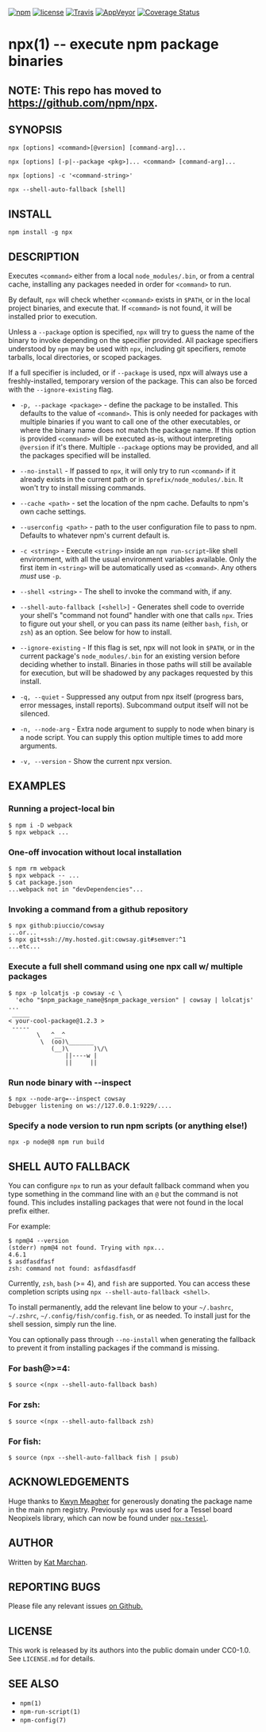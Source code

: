 [![npm](https://img.shields.io/npm/v/npx.svg)](https://npm.im/npx) [![license](https://img.shields.io/npm/l/npx.svg)](https://npm.im/npx) [![Travis](https://img.shields.io/travis/zkat/npx.svg)](https://travis-ci.org/zkat/npx) [![AppVeyor](https://ci.appveyor.com/api/projects/status/github/zkat/npx?svg=true)](https://ci.appveyor.com/project/zkat/npx) [![Coverage Status](https://coveralls.io/repos/github/zkat/npx/badge.svg?branch=latest)](https://coveralls.io/github/zkat/npx?branch=latest)

# npx(1) -- execute npm package binaries

## NOTE: This repo has moved to https://github.com/npm/npx.

## SYNOPSIS

`npx [options] <command>[@version] [command-arg]...`

`npx [options] [-p|--package <pkg>]... <command> [command-arg]...`

`npx [options] -c '<command-string>'`

`npx --shell-auto-fallback [shell]`

## INSTALL

`npm install -g npx`

## DESCRIPTION

Executes `<command>` either from a local `node_modules/.bin`, or from a central cache, installing any packages needed in order for `<command>` to run.

By default, `npx` will check whether `<command>` exists in `$PATH`, or in the local project binaries, and execute that. If `<command>` is not found, it will be installed prior to execution.

Unless a `--package` option is specified, `npx` will try to guess the name of the binary to invoke depending on the specifier provided. All package specifiers understood by `npm` may be used with `npx`, including git specifiers, remote tarballs, local directories, or scoped packages.

If a full specifier is included, or if `--package` is used, npx will always use a freshly-installed, temporary version of the package. This can also be forced with the `--ignore-existing` flag.

* `-p, --package <package>` - define the package to be installed. This defaults to the value of `<command>`. This is only needed for packages with multiple binaries if you want to call one of the other executables, or where the binary name does not match the package name. If this option is provided `<command>` will be executed as-is, without interpreting `@version` if it's there. Multiple `--package` options may be provided, and all the packages specified will be installed.

* `--no-install` - If passed to `npx`, it will only try to run `<command>` if it already exists in the current path or in `$prefix/node_modules/.bin`. It won't try to install missing commands.

* `--cache <path>` - set the location of the npm cache. Defaults to npm's own cache settings.

* `--userconfig <path>` - path to the user configuration file to pass to npm. Defaults to whatever npm's current default is.

* `-c <string>` - Execute `<string>` inside an `npm run-script`-like shell environment, with all the usual environment variables available. Only the first item in `<string>` will be automatically used as `<command>`. Any others _must_ use `-p`.

* `--shell <string>` - The shell to invoke the command with, if any.

* `--shell-auto-fallback [<shell>]` - Generates shell code to override your shell's "command not found" handler with one that calls `npx`. Tries to figure out your shell, or you can pass its name (either `bash`, `fish`, or `zsh`) as an option. See below for how to install.

* `--ignore-existing` - If this flag is set, npx will not look in `$PATH`, or in the current package's `node_modules/.bin` for an existing version before deciding whether to install. Binaries in those paths will still be available for execution, but will be shadowed by any packages requested by this install.

* `-q, --quiet` - Suppressed any output from npx itself (progress bars, error messages, install reports). Subcommand output itself will not be silenced.

* `-n, --node-arg` - Extra node argument to supply to node when binary is a node script. You can supply this option multiple times to add more arguments.

* `-v, --version` - Show the current npx version.

## EXAMPLES

### Running a project-local bin

```
$ npm i -D webpack
$ npx webpack ...
```

### One-off invocation without local installation

```
$ npm rm webpack
$ npx webpack -- ...
$ cat package.json
...webpack not in "devDependencies"...
```

### Invoking a command from a github repository

```
$ npx github:piuccio/cowsay
...or...
$ npx git+ssh://my.hosted.git:cowsay.git#semver:^1
...etc...
```

### Execute a full shell command using one npx call w/ multiple packages

```
$ npx -p lolcatjs -p cowsay -c \
  'echo "$npm_package_name@$npm_package_version" | cowsay | lolcatjs'
...
 _____
< your-cool-package@1.2.3 >
 -----
        \   ^__^
         \  (oo)\_______
            (__)\       )\/\
                ||----w |
                ||     ||
```

### Run node binary with --inspect

```
$ npx --node-arg=--inspect cowsay
Debugger listening on ws://127.0.0.1:9229/....
```

### Specify a node version to run npm scripts (or anything else!)

```
npx -p node@8 npm run build
```

## SHELL AUTO FALLBACK

You can configure `npx` to run as your default fallback command when you type something in the command line with an `@` but the command is not found. This includes installing packages that were not found in the local prefix either.

For example:

```
$ npm@4 --version
(stderr) npm@4 not found. Trying with npx...
4.6.1
$ asdfasdfasf
zsh: command not found: asfdasdfasdf
```

Currently, `zsh`, `bash` (>= 4), and `fish` are supported. You can access these completion scripts using `npx --shell-auto-fallback <shell>`.

To install permanently, add the relevant line below to your `~/.bashrc`, `~/.zshrc`, `~/.config/fish/config.fish`, or as needed. To install just for the shell session, simply run the line.

You can optionally pass through `--no-install` when generating the fallback to prevent it from installing packages if the command is missing.

### For bash@>=4:

```
$ source <(npx --shell-auto-fallback bash)
```

### For zsh:

```
$ source <(npx --shell-auto-fallback zsh)
```

### For fish:

```
$ source (npx --shell-auto-fallback fish | psub)
```

## ACKNOWLEDGEMENTS

Huge thanks to [Kwyn Meagher](https://blog.kwyn.io) for generously donating the package name in the main npm registry. Previously `npx` was used for a Tessel board Neopixels library, which can now be found under [`npx-tessel`](https://npm.im/npx-tessel).

## AUTHOR

Written by [Kat Marchan](https://github.com/zkat).

## REPORTING BUGS

Please file any relevant issues [on Github.](https://github.com/zkat/npx)

## LICENSE

This work is released by its authors into the public domain under CC0-1.0. See `LICENSE.md` for details.

## SEE ALSO

* `npm(1)`
* `npm-run-script(1)`
* `npm-config(7)`
